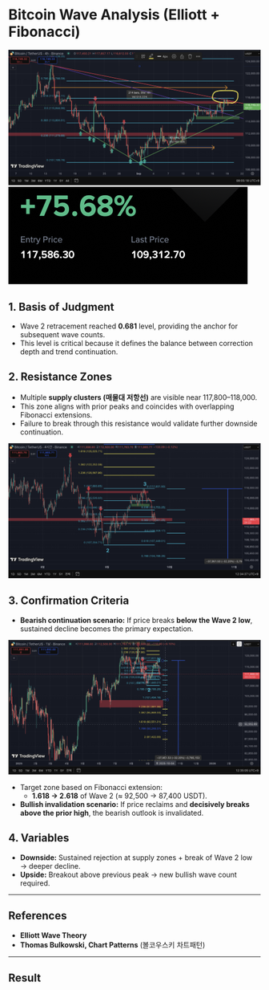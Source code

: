 # Bitcoin Wave Analysis (Elliott + Fibonacci)


![Chart 1: Daily Fibonacci and Wave 2 anchor](chart_1.png)
![Chart 4: Daily Fibonacci and Wave 2 anchor](chart_4.png)
## 1. Basis of Judgment
- Wave 2 retracement reached **0.681** level, providing the anchor for subsequent wave counts.  
- This level is critical because it defines the balance between correction depth and trend continuation.

## 2. Resistance Zones
- Multiple **supply clusters (매물대 저항선)** are visible near 117,800–118,000.  
- This zone aligns with prior peaks and coincides with overlapping Fibonacci extensions.  
- Failure to break through this resistance would validate further downside continuation.


![Chart 2: Daily Fibonacci and Wave 2 anchor](chart_2.png)
## 3. Confirmation Criteria
- **Bearish continuation scenario:** If price breaks **below the Wave 2 low**, sustained decline becomes the primary expectation.

![Chart 3: Daily Fibonacci and Wave 2 anchor](chart_3.png)
- Target zone based on Fibonacci extension:  
  - **1.618 → 2.618** of Wave 2 (≈ 92,500 → 87,400 USDT).  
- **Bullish invalidation scenario:** If price reclaims and **decisively breaks above the prior high**, the bearish outlook is invalidated.

## 4. Variables
- **Downside:** Sustained rejection at supply zones + break of Wave 2 low → deeper decline.  
- **Upside:** Breakout above previous peak → new bullish wave count required.

---

## References
- **Elliott Wave Theory**  
- **Thomas Bulkowski, Chart Patterns** (볼코우스키 차트패턴)

---

## Result



